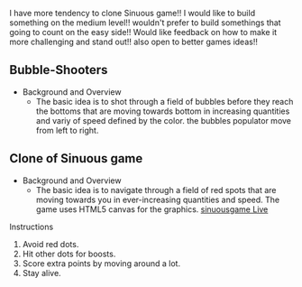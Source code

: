 I have more tendency to clone Sinuous game!! I would like to build something on the medium level!! wouldn't prefer to build somethings that going to count on the easy side!! 
Would like feedback on how to make it more challenging and stand out!! also open to better games ideas!!
 
##  Bubble-Shooters
* Background and Overview
    * The basic idea is to shot through a field of bubbles before they reach the bottoms that are moving  towards bottom in increasing quantities and variy of speed defined by the color. the bubbles 
populator move from left to right.

##  Clone of Sinuous game
* Background and Overview
    * The basic idea is to navigate through a field of red spots that are moving towards you in ever-increasing quantities and speed. The game uses HTML5 canvas for the graphics.
[sinuousgame Live](http://www.sinuousgame.com/)

Instructions
1. Avoid red dots.
2. Hit other dots for boosts.
3. Score extra points by moving around a lot.
4. Stay alive.

